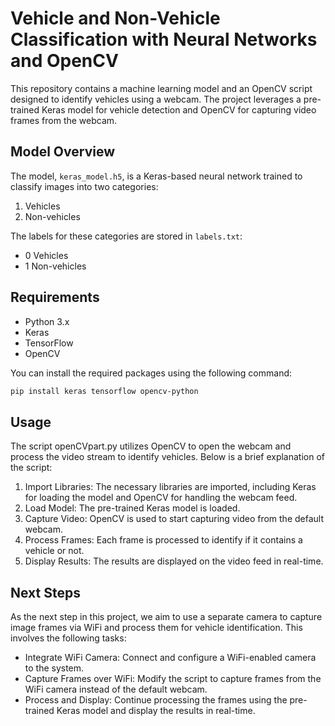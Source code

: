 # Vehicle and Non-Vehicle Classification with Neural Networks and OpenCV

This repository contains a machine learning model and an OpenCV script designed to identify vehicles using a webcam. The project leverages a pre-trained Keras model for vehicle detection and OpenCV for capturing video frames from the webcam.

## Model Overview

The model, `keras_model.h5`, is a Keras-based neural network trained to classify images into two categories:
1. Vehicles
2. Non-vehicles

The labels for these categories are stored in `labels.txt`: 
- 0 Vehicles
- 1 Non-vehicles

## Requirements

- Python 3.x
- Keras
- TensorFlow
- OpenCV

You can install the required packages using the following command:

```bash
pip install keras tensorflow opencv-python
```
## Usage

The script openCVpart.py utilizes OpenCV to open the webcam and process the video stream to identify vehicles. Below is a brief explanation of the script:

1. Import Libraries: The necessary libraries are imported, including Keras for loading the model and OpenCV for handling the webcam feed.
2. Load Model: The pre-trained Keras model is loaded.
3. Capture Video: OpenCV is used to start capturing video from the default webcam.
4. Process Frames: Each frame is processed to identify if it contains a vehicle or not.
5. Display Results: The results are displayed on the video feed in real-time.

## Next Steps

As the next step in this project, we aim to use a separate camera to capture image frames via WiFi and process them for vehicle identification. This involves the following tasks:

- Integrate WiFi Camera: Connect and configure a WiFi-enabled camera to the system.
- Capture Frames over WiFi: Modify the script to capture frames from the WiFi camera instead of the default webcam.
- Process and Display: Continue processing the frames using the pre-trained Keras model and display the results in real-time.
